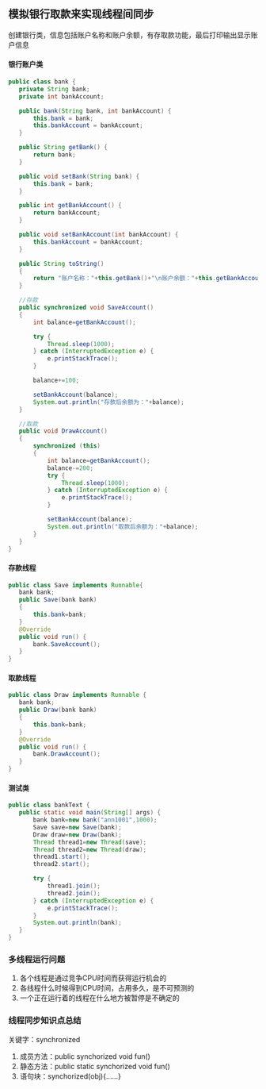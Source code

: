## 模拟银行取款来实现线程间同步

创建银行类，信息包括账户名称和账户余额，有存取款功能，最后打印输出显示账户信息

#### 银行账户类
 ```java
 public class bank {
    private String bank;
    private int bankAccount;

    public bank(String bank, int bankAccount) {
        this.bank = bank;
        this.bankAccount = bankAccount;
    }

    public String getBank() {
        return bank;
    }

    public void setBank(String bank) {
        this.bank = bank;
    }

    public int getBankAccount() {
        return bankAccount;
    }

    public void setBankAccount(int bankAccount) {
        this.bankAccount = bankAccount;
    }

    public String toString()
    {
        return "账户名称："+this.getBank()+"\n账户余额："+this.getBankAccount();
    }

    //存款
    public synchronized void SaveAccount()
    {
        int balance=getBankAccount();

        try {
            Thread.sleep(1000);
        } catch (InterruptedException e) {
            e.printStackTrace();
        }

        balance+=100;

        setBankAccount(balance);
        System.out.println("存款后余额为："+balance);
    }

    //取款
    public void DrawAccount()
    {
        synchronized (this)
        {
            int balance=getBankAccount();
            balance-=200;
            try {
                Thread.sleep(1000);
            } catch (InterruptedException e) {
                e.printStackTrace();
            }

            setBankAccount(balance);
            System.out.println("取款后余额为："+balance);
        }
    }
}

 ```
 
 #### 存款线程
 ```java
 public class Save implements Runnable{
    bank bank;
    public Save(bank bank)
    {
        this.bank=bank;
    }
    @Override
    public void run() {
        bank.SaveAccount();
    }
}

 ```
 
 #### 取款线程
 ```java
 public class Draw implements Runnable {
    bank bank;
    public Draw(bank bank)
    {
        this.bank=bank;
    }
    @Override
    public void run() {
        bank.DrawAccount();
    }
}

 ```
 
 #### 测试类
 ```java
 public class bankText {
    public static void main(String[] args) {
        bank bank=new bank("ann1001",1000);
        Save save=new Save(bank);
        Draw draw=new Draw(bank);
        Thread thread1=new Thread(save);
        Thread thread2=new Thread(draw);
        thread1.start();
        thread2.start();

        try {
            thread1.join();
            thread2.join();
        } catch (InterruptedException e) {
            e.printStackTrace();
        }
        System.out.println(bank);
    }
}
 ```
 ### 多线程运行问题
 1. 各个线程是通过竞争CPU时间而获得运行机会的
 2. 各线程什么时候得到CPU时间，占用多久，是不可预测的
 3. 一个正在运行着的线程在什么地方被暂停是不确定的
 
 ### 线程同步知识点总结
 关键字：synchronized
 1. 成员方法：public synchorized void fun()
 2. 静态方法：public static synchorized void fun()
 3. 语句块：synchorized(obj){……}
